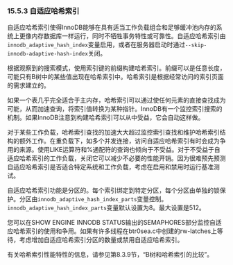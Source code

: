 ### 15.5.3 自适应哈希索引

自适应哈希索引使得InnoDB能够在具有适当工作负载组合和足够缓冲池内存的系统上更像内存数据库一样运行，同时不牺牲事务特性或可靠性。自适应哈希索引由`innodb_adaptive_hash_index`变量启用，或者在服务器启动时通过`--skip-innodb-adaptive-hash-index`关闭。

根据观察到的搜索模式，使用索引键的前缀构建哈希索引。前缀可以是任意长度，可能只有B树中的某些值出现在哈希索引中。哈希索引是根据经常访问的索引页面的需求建立的。

如果一个表几乎完全适合于主内存，哈希索引可以通过使任何元素的直接查找成为可能，从而加速查询，将索引值转换为某种指针。InnoDB有一个监控索引搜索的机制。如果InnoDB注意到构建哈希索引可以从中受益，它会自动这样做。

对于某些工作负载，哈希索引查找的加速大大超过监控索引查找和维护哈希索引结构的额外工作。在重负载下，如多个并发连接，访问自适应哈希索引有时会成为争用的来源。使用LIKE运算符和%通配符的查询也倾向于不受益。对于不受益于自适应哈希索引的工作负载，关闭它可以减少不必要的性能开销。因为很难预先预测自适应哈希索引是否适合特定系统和工作负载，考虑在启用和禁用时运行基准测试。

自适应哈希索引功能是分区的。每个索引绑定到特定分区，每个分区由单独的锁保护。分区由`innodb_adaptive_hash_index_parts`变量控制。`innodb_adaptive_hash_index_parts`变量默认设置为8。最大设置是512。

您可以在SHOW ENGINE INNODB STATUS输出的SEMAPHORES部分监控自适应哈希索引的使用和争用。如果有许多线程在btr0sea.c中创建的rw-latches上等待，考虑增加自适应哈希索引分区的数量或禁用自适应哈希索引。

有关哈希索引性能特性的信息，请参见第8.3.9节，“B树和哈希索引的比较”。
